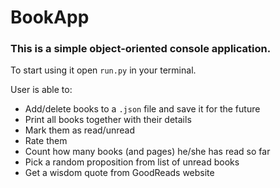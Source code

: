 # BookApp

### This is a simple object-oriented console application.

To start using it open `run.py` in your terminal.

User is able to:
* Add/delete books to a `.json` file and save it for the future
* Print all books together with their details
* Mark them as read/unread
* Rate them
* Count how many books (and pages) he/she has read so far
* Pick a random proposition from list of unread books
* Get a wisdom quote from GoodReads website

